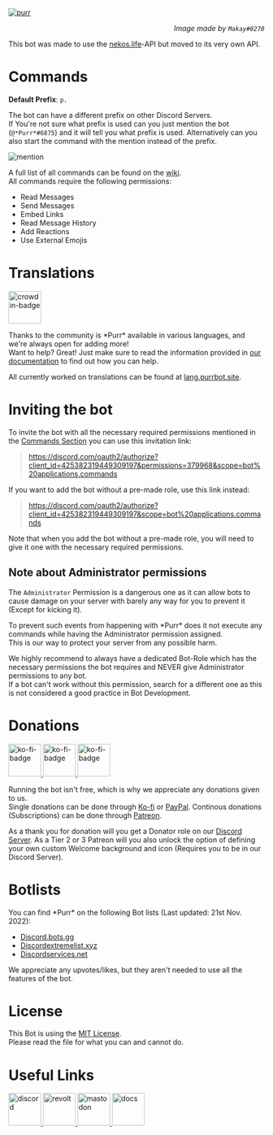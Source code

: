 <!-- Images -->
[purr]: https://purrbot.site/assets/img/github/purr.webp
[mention]: https://purrbot.site/assets/img/github/mention.webp

<!-- Website links -->
[website]: https://purrbot.site
[discord]: https://purrbot.site/discord
[translations]: https://lang.purrbot.site
[commands]: https://docs.purrbot.site/bot/commands
[translate]: https://docs.purrbot.site/contribute/translate

<!-- GitHub links -->
[license]: https://github.com/purrbot-site/PurrBot/blob/master/LICENSE

<!-- Other links -->
[nekos.life]: https://nekos.life

[ko-fi]: https://ko-fi.com/andre_601
[patreon]: https://patreon.com/andre_601
[paypal]: https://purrbot.site/donate

<!-- Botlists -->  
[discord_bots_gg]: https://discord.bots.gg/bots/425382319449309197  
[discordextremelist_xyz]: https://discordextremelist.xyz/bots/purr
[discordservices_net]: https://dbot.page/purr

<!--Start of README content -->

[![purr]][website]  
<p align="right"><i>Image made by <code>Makay#0270</code></i></p>

This bot was made to use the [nekos.life]-API but moved to its very own API.

# Commands

**Default Prefix**: `p.`

The bot can have a different prefix on other Discord Servers.  
If You're not sure what prefix is used can you just mention the bot (`@*Purr*#6875`) and it will tell you what prefix is used. Alternatively can you also start the command with the mention instead of the prefix.

![mention]

A full list of all commands can be found on the [wiki][commands].  
All commands require the following permissions:  
- Read Messages
- Send Messages
- Embed Links
- Read Message History
- Add Reactions
- Use External Emojis

# Translations

<a href="https://lang.purrbot.site" target="_blank">
  <img src="https://cdn.jsdelivr.net/npm/@intergrav/devins-badges@2/assets/cozy/translate/crowdin_64h.png" height="64" alt="crowdin-badge" title="Translate the bot on Crowdin">
</a>

Thanks to the community is \*Purr\* available in various languages, and we're always open for adding more!  
Want to help? Great! Just make sure to read the information provided in [our documentation][translate] to find out how you can help.

All currently worked on translations can be found at [lang.purrbot.site][translations].

# Inviting the bot

To invite the bot with all the necessary required permissions mentioned in the [Commands Section](#commands) you can use this invitation link:  
> https://discord.com/oauth2/authorize?client_id=425382319449309197&permissions=379968&scope=bot%20applications.commands

If you want to add the bot without a pre-made role, use this link instead:  
> https://discord.com/oauth2/authorize?client_id=425382319449309197&scope=bot%20applications.commands

Note that when you add the bot without a pre-made role, you will need to give it one with the necessary required permissions.

## Note about Administrator permissions

The `Administrator` Permission is a dangerous one as it can allow bots to cause damage on your server with barely any way for you to prevent it (Except for kicking it).

To prevent such events from happening with \*Purr* does it not execute any commands while having the Administrator permission assigned.  
This is our way to protect your server from any possible harm.

We highly recommend to always have a dedicated Bot-Role which has the necessary permissions the bot requires and NEVER give Administrator permissions to any bot.  
If a bot can't work without this permission, search for a different one as this is not considered a good practice in Bot Development.

# Donations

<a href="https://ko-fi.com/andre_601" target="_blank">
  <img src="https://cdn.jsdelivr.net/npm/@intergrav/devins-badges@2/assets/minimal/donate/kofi-plural_vector.svg" height="64" alt="ko-fi-badge" title="Support the bot on Ko-fi">
</a>
<a href="https://patreon.com/andre_601" target="_blank">
  <img src="https://cdn.jsdelivr.net/npm/@intergrav/devins-badges@2/assets/minimal/donate/patreon-plural_vector.svg" height="64" alt="ko-fi-badge" title="Support the bot on Patreon">
</a>
<a href="https://purrbot.site/donate" target="_blank">
  <img src="https://cdn.jsdelivr.net/npm/@intergrav/devins-badges@2/assets/minimal/donate/paypal-plural_vector.svg" height="64" alt="ko-fi-badge" title="Support the bot through PayPal">
</a>

Running the bot isn't free, which is why we appreciate any donations given to us.  
Single donations can be done through [Ko-fi] or [PayPal]. Continous donations (Subscriptions) can be done through [Patreon].

As a thank you for donation will you get a Donator role on our [Discord Server][discord]. As a Tier 2 or 3 Patreon will you also unlock the option of defining your own custom Welcome background and icon (Requires you to be in our Discord Server).

# Botlists

You can find \*Purr\* on the following Bot lists (Last updated: 21st Nov. 2022):

- [Discord.bots.gg][discord_bots_gg]
- [Discordextremelist.xyz][discordextremelist_xyz]
- [Discordservices.net][discordservices_net]

We appreciate any upvotes/likes, but they aren't needed to use all the features of the bot.

# License

This Bot is using the [MIT License][license].  
Please read the file for what you can and cannot do.

# Useful Links

<a href="https://purrbot.site/discord" target="_blank">
  <img src="https://cdn.jsdelivr.net/npm/@intergrav/devins-badges@2/assets/minimal/social/discord-plural_vector.svg" height="64" alt="discord" title="Join our Discord Server">
</a>
<a href="https://app.revolt.chat/invite/0N7a55jf" target="_blank">
  <img src="https://cdn.jsdelivr.net/npm/@intergrav/devins-badges@2/assets/minimal/social/revolt-plural_vector.svg" height="64" alt="revolt" title="Join our Revolt Server">
</a>
<a href="https://blobfox.coffee/@purrbot" target="_blank">
  <img src="https://cdn.jsdelivr.net/npm/@intergrav/devins-badges@2/assets/minimal/social/mastodon-plural_vector.svg" height="64" alt="mastodon" title="Follow us on Mastodon">
</a>
<a href="https://docs.purrbot.site/bot" target="_blank">
  <img src="https://cdn.jsdelivr.net/npm/@intergrav/devins-badges@2/assets/minimal/built-with/mkdocs_vector.svg" height="64" alt="docs" title="Read the Documentation">
</a>
